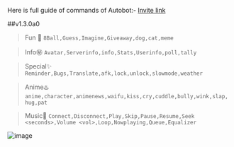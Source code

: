 
Here is full guide of commands of Autobot:- [Invite link](https://discord.com/api/oauth2/authorize?client_id=858965828716331019&permissions=8&scope=bot%20applications.commands)

##v1.3.0a0

> Fun 🎁
`8Ball,Guess,Imagine,Giveaway,dog,cat,meme`

> Info㊙️
`Avatar,Serverinfo,info,Stats,Userinfo,poll,tally`

> Special✨
`Reminder,Bugs,Translate,afk,lock,unlock,slowmode,weather`

> Anime♨️
`anime,character,animenews,waifu,kiss,cry,cuddle,bully,wink,slap,hug,pat`

> Music🎵
`Connect,Disconnect,Play,Skip,Pause,Resume,Seek <seconds>,Volume <vol>,Loop,Nowplaying,Queue,Equalizer`


![image](https://user-images.githubusercontent.com/72195951/154223056-998bdda9-824f-4b51-8047-73a11d3cfdab.png)








